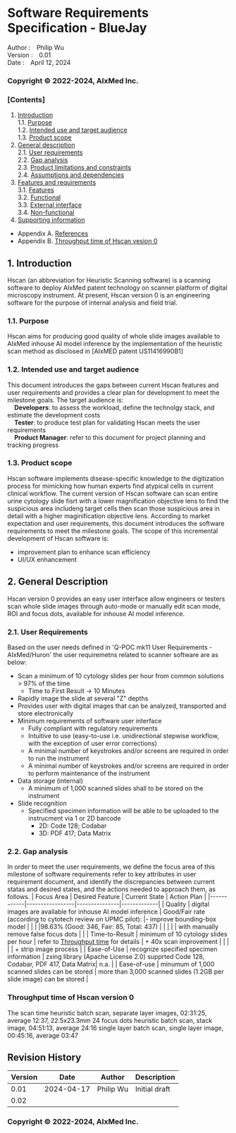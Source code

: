 # Software Requirements Specification - BlueJay

Author
:&emsp;Philip Wu  
Version
:&emsp;0.01  
Date
:&emsp;April 12, 2024  

### Copyright &copy; 2022-2024, AIxMed Inc.

### [Contents]
1. [Introduction](#1.)  
1.1. [Purpose](#1.1.)  
1.2. [Intended use and target audience](#1.2.)  
1.3. [Product scope](#1.3.)  
2. [General description](#2.)  
2.1. [User requirements](#2.1.)  
2.2. [Gap analysis](#2.2.)  
2.3. [Product limitations and constraints](#2.3.)  
2.4. [Assumptions and dependencies](#2.4.)  
3. [Features and requirements](#3.)  
3.1. [Features](#3.1.)   
3.2. [Functional](#3.2.)  
3.3. [External interface](#3.3.)  
3.4. [Non-functional](#3.4.)  
4. [Supporting information](#4.)  
- Appendix A.	[References](#0.1.)  
- Appendix B.	[Throughput time of Hscan vesion 0](#0.2.)  

## 1. Introduction <a class="anchor" id="1."></a>
Hscan (an abbreviation for Heuristic Scanning software) is a scanning software to deploy AIxMed patent technology on scanner platform of digital microscopy instrument.  At present, Hscan version 0 is an engineering software for the purpose of internal analysis and field trial.
### 1.1. Purpose <a class="anchor" id="1.1."></a>
Hscan aims for producing good quality of whole slide images available to AIxMed inhouse AI model inference by the implementation of the heuristic scan method as disclosed in [AIxMED patent US11416990B1]
### 1.2. Intended use and target audience <a class="anchor" id="1.2."></a>
This document introduces the gaps between current Hscan features and user requirements and provides a clear plan for development to meet the milestone goals.  The target audience is:  
&nbsp;&nbsp;&nbsp;&nbsp;**Developers**: to assess the workload, define the technolgy stack, and estimate the development costs  
&nbsp;&nbsp;&nbsp;&nbsp;**Tester**: to produce test plan for validating Hscan meets the user requirements  
&nbsp;&nbsp;&nbsp;&nbsp;**Product Manager**: refer to this document for project planning and tracking progress  
### 1.3. Product scope <a class="anchor" id="1.3."></a>
Hscan software implements disease-specific knowledge to the digitization process for mimicking how human experts find atypical cells in current clinical workflow.  The current version of Hscan software can scan entire urine cytology slide fisrt with a lower magnification objective lens to find the suspicious area includeng target cells then scan those suspicious area in detail with a higher maginification objective lens.
According to market expectation and user requirements, this document introduces the software requirements to meet the milestone goals.  The scope of this incremental development of Hscan software is:   
+ improvement plan to enhance scan efficiency
+ UI/UX enhancement 
## 2. General Description <a class="anchor" id="2."></a>
Hscan version 0 provides an easy user interface allow engineers or testers scan whole slide images through auto-mode or manually edit scan mode, ROI and focus dots, available for inhouse AI model inference.
### 2.1. User Requirements <a class="anchor" id="2.1."></a>
Based on the user needs defined in 'Q-POC mk11 User Requirements - AIxMed/Huron' the user requiremetns related to scanner software are as below:  
+ Scan a minimum of 10 cytology slides per hour from common solutions > 97% of the time  
  + Time to First Result -> 10 Minutes  
+ Rapidly image the slide at several "Z" depths  
+ Provides user with digital images that can be analyzed, transported and store electronically  
+ Minimum requirements of software user interface
  + Fully compliant with regulatory requirements
  + Intuitive to use (easy-to-use i.e. unidirectional stepwise workflow, with the exception of user error corrections)
  + A minimal number of keystrokes and/or screens are required in order to run the instrument  
  + A minimal number of keystrokes and/or screens are required in order to perform maintenance of the instrument
+ Data storage (internal)  
  + A minimum of 1,000 scanned slides shall to be stored on the instrument  
+ Slide recognition
  + Specified specimen information will be able to be uploaded to the instrucment via 1 or 2D barcode
    + 2D: Code 128; Codabar
    + 3D: PDF 417; Data Matrix
### 2.2. Gap analysis <a class="anchor" id="2.2."></a>
In order to meet the user requirements, we define the focus area of this milestone of software requirements refer to key attributes in user requirement document, and identify the discrepancies between current statas and desired states, and the actions needed to approach them, as follows.
| Focus Area | Desired Feature | Current State | Action Plan |
|------------|-----------------|---------------|-------------|
| Quality | digital images are available for inhouse AI model inference  | Good/Fair rate (according to cytotech review on UPMC pilot): |- improve bounding-box model |
|  |  |98.63% (Good: 346, Fair: 85, Total: 437)  |  |
|  |  | with manually remove false focus dots   |  |
| Time-to-Result | minimum of 10 cytology slides per hour | refer to [Throughput time](#0.2.) for details | + 40x scan improvement |
|  |  |  | + strip image process |
| Ease-of-Use | recognize specified specimen information | zxing library (Apache License 2.0) supprted Code 128, Codabar, PDF 417, Data Matrix| n.a. |
| Ease-of-use | minumum of 1,000 scanned slides can be stored | more than 3,000 scanned slides (1.2GB per slide image) can be stored |
### Throughput time of Hscan version 0 <a class="anchor" id="0.2."></a>
The scan time 
heuristic batch scan, separate layer images, 02:31:25, average 12:37, 22.5x23.3mm 24 focus dots
heuristic batch scan, stack image, 04:51:13, average 24:16
single layer batch scan, single layer image, 00:45:16, average 03:47

## Revision History  
 Version | Date | Author | Description 
---------|:----:|:------:|----------
 0.01 | 2024-04-17 | Philip Wu | Initial draft 
 0.02 |  |  |  

### Copyright &copy; 2022-2024, AIxMed Inc.

